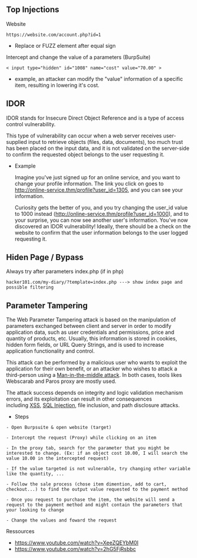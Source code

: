 
## Top Injections

Website
```Terminal
https://website.com/account.php?id=1
```

- Replace or FUZZ element after equal sign


Intercept and change the value of a parameters  (BurpSuite)
```Terminal
< input type="hidden" id="1008" name="cost" value="70.00" >
```

- example, an attacker can modify the "value" information  of a specific item, resulting in lowering it's cost.


## IDOR  

IDOR stands for Insecure Direct Object Reference and is a type of access control vulnerability.  

This type of vulnerability can occur when a web server receives user-supplied input to retrieve objects (files, data, documents), too much trust has been placed on the input data, and it is not validated on the server-side to confirm the requested object belongs to the user requesting it.

- Example

	Imagine you've just signed up for an online service, and you want to change your profile information. The link you click on goes to http://online-service.thm/profile?user_id=1305, and you can see your information.  
  
	Curiosity gets the better of you, and you try changing the user_id value to 1000 instead (http://online-service.thm/profile?user_id=1000), and to your surprise, you can now see another user's information. You've now discovered an IDOR vulnerability! Ideally, there should be a check on the website to confirm that the user information belongs to the user logged requesting it. 


## Hiden Page / Bypass

Always try after parameters index.php (if in php)
```
hacker101.com/my-diary/?template=index.php ---> show index page and possible filtering
```

## Parameter Tampering

The Web Parameter Tampering attack is based on the manipulation of parameters exchanged between client and server in order to modify application data, such as user credentials and permissions, price and quantity of products, etc. Usually, this information is stored in cookies, hidden form fields, or URL Query Strings, and is used to increase application functionality and control.

This attack can be performed by a malicious user who wants to exploit the application for their own benefit, or an attacker who wishes to attack a third-person using a [Man-in-the-middle attack](https://owasp.org/www-community/attacks/Man-in-the-middle_attack "wikilink"). In both cases, tools likes Webscarab and Paros proxy are mostly used.

The attack success depends on integrity and logic validation mechanism errors, and its exploitation can result in other consequences including [XSS](https://owasp.org/www-community/attacks/Cross-site_Scripting_/(XSS/) "wikilink"), [SQL Injection](https://owasp.org/www-community/attacks/SQL_Injection), file inclusion, and path disclosure attacks.

- Steps
```Terminal
- Open Burpsuite & open website (target)

- Intercept the request (Proxy) while clicking on an item

- In the proxy tab, search for the parameter that you might be interested to change. (Ex: if an object cost 10.00, I will search the value 10.00 in the intercepted request)

- If the value targeted is not vulnerable, try changing other variable like the quantity, ...

- Follow the sale process (chose item dimention, add to cart, checkout...) to find the output value requested to the payment method

- Once you request to purchase the item, the website will send a request to the payment method and might contain the parameters that your looking to change

- Change the values and foward the request
```

Ressources
- https://www.youtube.com/watch?v=XeeZQEYbM0I
- https://www.youtube.com/watch?v=2hG5FjRsbbc